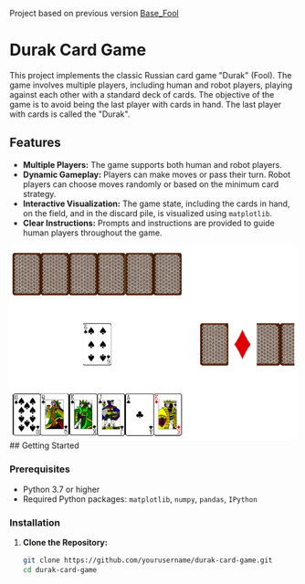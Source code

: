 Project based on previous version [Base_Fool](https://github.com/Mike030668/Base_Fool)

# Durak Card Game

This project implements the classic Russian card game "Durak" (Fool). The game involves multiple players, including human and robot players, playing against each other with a standard deck of cards. The objective of the game is to avoid being the last player with cards in hand. The last player with cards is called the "Durak".

## Features

- **Multiple Players:** The game supports both human and robot players.
- **Dynamic Gameplay:** Players can make moves or pass their turn. Robot players can choose moves randomly or based on the minimum card strategy.
- **Interactive Visualization:** The game state, including the cards in hand, on the field, and in the discard pile, is visualized using `matplotlib`.
- **Clear Instructions:** Prompts and instructions are provided to guide human players throughout the game.

<img src='images/Game.png' width='520'> 
## Getting Started

### Prerequisites

- Python 3.7 or higher
- Required Python packages: `matplotlib`, `numpy`, `pandas`, `IPython`

### Installation

1. **Clone the Repository:**

   ```bash
   git clone https://github.com/yourusername/durak-card-game.git
   cd durak-card-game

